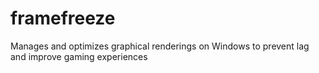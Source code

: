 # framefreeze
 Manages and optimizes graphical renderings on Windows to prevent lag and improve gaming experiences
